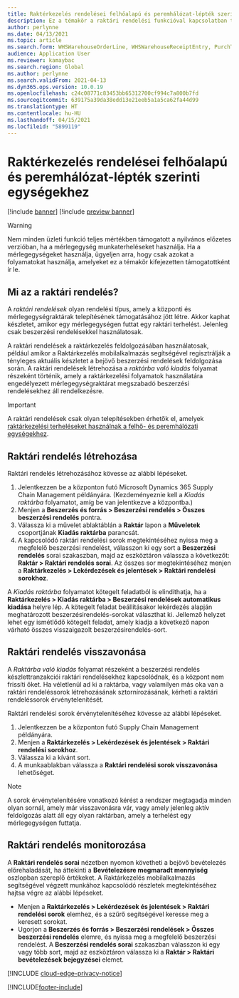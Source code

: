```yaml
---
title: Raktérkezelés rendelései felhőalapú és peremhálózat-lépték szerinti egységekhez
description: Ez a témakör a raktári rendelési funkcióval kapcsolatban tartalmaz tájékoztatást, amely a raktári mérlegegység terhelésének részeként használatos.
author: perlynne
ms.date: 04/13/2021
ms.topic: article
ms.search.form: WHSWarehouseOrderLine, WHSWarehouseReceiptEntry, PurchTable
audience: Application User
ms.reviewer: kamaybac
ms.search.region: Global
ms.author: perlynne
ms.search.validFrom: 2021-04-13
ms.dyn365.ops.version: 10.0.19
ms.openlocfilehash: c24c08771c83453bb65312700cf994c7a800b7fd
ms.sourcegitcommit: 639175a39da38edd13e21eeb5a1a5ca62fa44d99
ms.translationtype: HT
ms.contentlocale: hu-HU
ms.lasthandoff: 04/15/2021
ms.locfileid: "5899119"
---
```

# <a name="warehouse-orders-for-cloud-and-edge-scale-units"></a>Raktérkezelés rendelései felhőalapú és peremhálózat-lépték szerinti egységekhez

[!include [banner](../includes/banner.md)]
[!include [preview banner](../includes/preview-banner.md)]

> [!WARNING]
> Nem minden üzleti funkció teljes mértékben támogatott a nyilvános előzetes verzióban, ha a mérlegegység munkaterheléseket használja. Ha a mérlegegységeket használja, ügyeljen arra, hogy csak azokat a folyamatokat használja, amelyeket ez a témakör kifejezetten támogatottként ír le.

## <a name="what-are-warehouse-orders"></a>Mi az a raktári rendelés?

A *raktári rendelések* olyan rendelési típus, amely a központi és mérlegegységraktárak telepítésének támogatásához jött létre. Akkor kaphat készletet, amikor egy mérlegegységen futtat egy raktári terhelést. Jelenleg csak beszerzési rendelésekkel használatosak.

A raktári rendelések a raktárkezelés feldolgozásában használatosak, például amikor a Raktárkezelés mobilalkalmazás segítségével regisztrálják a tényleges aktuális készletet a bejövő beszerzési rendelések feldolgozása során. A raktári rendelések létrehozása a *raktárba való kiadás* folyamat részeként történik, amely a raktárkezelési folyamatok használatára engedélyezett mérlegegységraktárat megszabadó beszerzési rendelésekhez áll rendelkezésre.

> [!IMPORTANT]
> A raktári rendelések csak olyan telepítésekben érhetők el, amelyek [raktárkezelési terheléseket használnak a felhő- és peremhálózati egységekhez](cloud-edge-workload-warehousing.md).

## <a name="create-a-warehouse-order"></a>Raktári rendelés létrehozása

Raktári rendelés létrehozásához kövesse az alábbi lépéseket.

1. Jelentkezzen be a központon futó Microsoft Dynamics 365 Supply Chain Management példányára. (Kezdeményeznie kell a *Kiadás raktárba* folyamatot, amíg be van jelentkezve a központba.)
1. Menjen a **Beszerzés és forrás \> Beszerzési rendelés \> Összes beszerzési rendelés** pontra.
1. Válassza ki a művelet ablaktáblán a **Raktár** lapon a **Műveletek** csoportjának **Kiadás raktárba** parancsát.
1. A kapcsolódó raktári rendelési sorok megtekintéséhez nyissa meg a megfelelő beszerzési rendelést, válasszon ki egy sort a **Beszerzési rendelés** sorai szakaszban, majd az eszköztáron válassza a következőt: **Raktár \> Raktári rendelés sorai**. Az összes sor megtekintéséhez menjen a **Raktárkezelés \> Lekérdezések és jelentések \> Raktári rendelési sorokhoz**.

A *Kiadás raktárba* folyamatot kötegelt feladatból is elindíthatja, ha a **Raktárkezelés > Kiadás raktárba > Beszerzési rendelések automatikus kiadása** helyre lép. A kötegelt feladat beállításakor lekérdezés alapján meghatározott beszerzésirendelés-sorokat választhat ki. Jellemző helyzet lehet egy ismétlődő kötegelt feladat, amely kiadja a következő napon várható összes visszaigazolt beszerzésirendelés-sort.

## <a name="cancel-a-warehouse-order"></a>Raktári rendelés visszavonása

A *Raktárba való kiadás* folyamat részeként a beszerzési rendelés készlettranzakciói raktári rendelésekhez kapcsolódnak, és a központ nem frissíti őket. Ha véletlenül ad ki a raktárba, vagy valamilyen más oka van a raktári rendeléssorok létrehozásának sztornírozásának, kérheti a raktári rendeléssorok érvénytelenítését.

Raktári rendelési sorok érvénytelenítéséhez kövesse az alábbi lépéseket.

1. Jelentkezzen be a központon futó Supply Chain Management példányára.
1. Menjen a **Raktárkezelés \> Lekérdezések és jelentések \> Raktári rendelési sorokhoz**.
1. Válassza ki a kívánt sort.
1. A munkaablakban válassza a **Raktári rendelési sorok visszavonása** lehetőséget.

> [!NOTE]
> A sorok érvénytelenítésére vonatkozó kérést a rendszer megtagadja minden olyan sornál, amely már visszavonásra vár, vagy amely jelenleg aktív feldolgozás alatt áll egy olyan raktárban, amely a terhelést egy mérlegegységen futtatja.

## <a name="monitor-a-warehouse-order"></a>Raktári rendelés monitorozása

A **Raktári rendelés sorai** nézetben nyomon követheti a bejövő bevételezés előrehaladását, ha áttekinti a **Bevételezésre megmaradt mennyiség** oszlopban szereplő értékeket. A Raktárkezelés mobilalkalmazás segítségével végzett munkához kapcsolódó részletek megtekintéséhez hajtsa végre az alábbi lépéseket.

- Menjen a **Raktárkezelés \> Lekérdezések és jelentések \> Raktári rendelési sorok** elemhez, és a szűrő segítségével keresse meg a keresett sorokat.
- Ugorjon a **Beszerzés és forrás \> Beszerzési rendelések \> Összes beszerzési rendelés** elemre, és nyissa meg a megfelelő beszerzési rendelést. A **Beszerzési rendelés sorai** szakaszban válasszon ki egy vagy több sort, majd az eszköztáron válassza ki a **Raktár \> Raktári bevételezések bejegyzései** elemet.

[!INCLUDE [cloud-edge-privacy-notice](../../includes/cloud-edge-privacy-notice.md)]


[!INCLUDE[footer-include](../../includes/footer-banner.md)]
